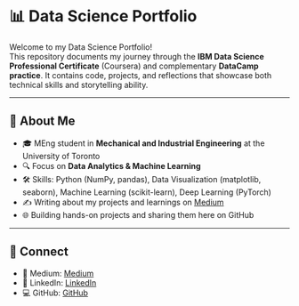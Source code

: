 # 📊 Data Science Portfolio

Welcome to my Data Science Portfolio!  
This repository documents my journey through the **IBM Data Science Professional Certificate** (Coursera) and complementary **DataCamp practice**. It contains code, projects, and reflections that showcase both technical skills and storytelling ability.  

---

## 🚀 About Me
- 🎓 MEng student in **Mechanical and Industrial Engineering** at the University of Toronto  
- 🔍 Focus on **Data Analytics & Machine Learning**  
- 🛠 Skills: Python (NumPy, pandas), Data Visualization (matplotlib, seaborn), Machine Learning (scikit-learn), Deep Learning (PyTorch)  
- ✍️ Writing about my projects and learnings on [Medium](https://medium.com)  
- 🌐 Building hands-on projects and sharing them here on GitHub  

---

## 🤝 Connect
- 📖 Medium: [Medium](https://medium.com/@bskky001)
- 💼 LinkedIn: [LinkedIn](https://www.linkedin.com/public-profile/settings?lipi=urn%3Ali%3Apage%3Ad_flagship3_profile_self_edit_contact-info%3BmQNxqvGeT4eLPDl%2BRt3h7Q%3D%3D)
- 💻 GitHub: [GitHub](https://github.com/KayaBasak/data-science-portfolio)
